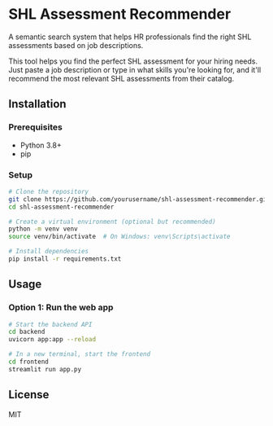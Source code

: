 
# SHL Assessment Recommender

A semantic search system that helps HR professionals find the right SHL assessments based on job descriptions.

This tool helps you find the perfect SHL assessment for your hiring needs. Just paste a job description or type in what skills you're looking for, and it'll recommend the most relevant SHL assessments from their catalog.

## Installation

### Prerequisites

- Python 3.8+
- pip

### Setup

```bash
# Clone the repository
git clone https://github.com/yourusername/shl-assessment-recommender.git
cd shl-assessment-recommender

# Create a virtual environment (optional but recommended)
python -m venv venv
source venv/bin/activate  # On Windows: venv\Scripts\activate

# Install dependencies
pip install -r requirements.txt
```

## Usage

### Option 1: Run the web app

```bash
# Start the backend API
cd backend
uvicorn app:app --reload

# In a new terminal, start the frontend
cd frontend
streamlit run app.py
```

## License

MIT
